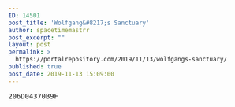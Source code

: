 ```yaml
---
ID: 14501
post_title: 'Wolfgang&#8217;s Sanctuary'
author: spacetimemastrr
post_excerpt: ""
layout: post
permalink: >
  https://portalrepository.com/2019/11/13/wolfgangs-sanctuary/
published: true
post_date: 2019-11-13 15:09:00
---
```

<pre>206D04370B9F</pre>